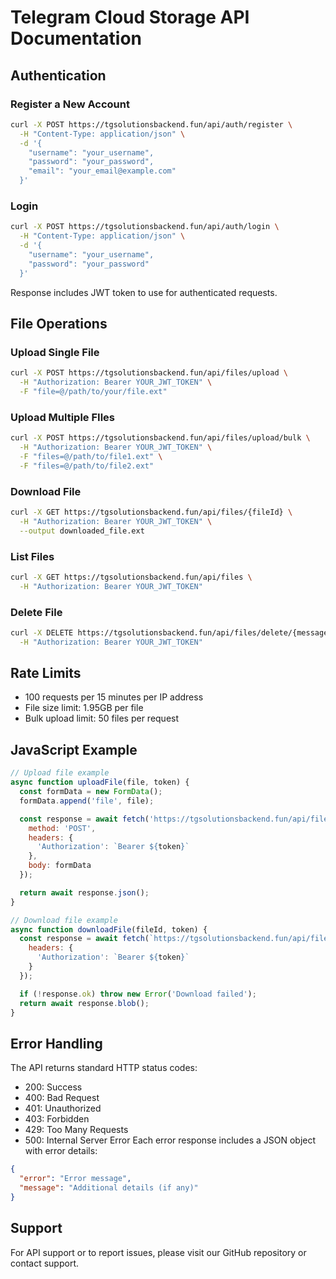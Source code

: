# Telegram Cloud Storage API Documentation

## Authentication

### Register a New Account
```bash
curl -X POST https://tgsolutionsbackend.fun/api/auth/register \
  -H "Content-Type: application/json" \
  -d '{
    "username": "your_username",
    "password": "your_password",
    "email": "your_email@example.com"
  }'
```

### Login
```bash
curl -X POST https://tgsolutionsbackend.fun/api/auth/login \
  -H "Content-Type: application/json" \
  -d '{
    "username": "your_username",
    "password": "your_password"
  }'
```
Response includes JWT token to use for authenticated requests.

## File Operations

### Upload Single File
```bash
curl -X POST https://tgsolutionsbackend.fun/api/files/upload \
  -H "Authorization: Bearer YOUR_JWT_TOKEN" \
  -F "file=@/path/to/your/file.ext"
```

### Upload Multiple FIles
```bash
curl -X POST https://tgsolutionsbackend.fun/api/files/upload/bulk \
  -H "Authorization: Bearer YOUR_JWT_TOKEN" \
  -F "files=@/path/to/file1.ext" \
  -F "files=@/path/to/file2.ext"
```

### Download File
```bash
curl -X GET https://tgsolutionsbackend.fun/api/files/{fileId} \
  -H "Authorization: Bearer YOUR_JWT_TOKEN" \
  --output downloaded_file.ext
```

### List Files
```bash
curl -X GET https://tgsolutionsbackend.fun/api/files \
  -H "Authorization: Bearer YOUR_JWT_TOKEN"
```

### Delete File
```bash
curl -X DELETE https://tgsolutionsbackend.fun/api/files/delete/{messageId} \
  -H "Authorization: Bearer YOUR_JWT_TOKEN"
```

## Rate Limits
- 100 requests per 15 minutes per IP address
- File size limit: 1.95GB per file
- Bulk upload limit: 50 files per request

## JavaScript Example
```javascript
// Upload file example
async function uploadFile(file, token) {
  const formData = new FormData();
  formData.append('file', file);

  const response = await fetch('https://tgsolutionsbackend.fun/api/files/upload', {
    method: 'POST',
    headers: {
      'Authorization': `Bearer ${token}`
    },
    body: formData
  });

  return await response.json();
}

// Download file example
async function downloadFile(fileId, token) {
  const response = await fetch(`https://tgsolutionsbackend.fun/api/files/${fileId}`, {
    headers: {
      'Authorization': `Bearer ${token}`
    }
  });

  if (!response.ok) throw new Error('Download failed');
  return await response.blob();
}
```

## Error Handling
The API returns standard HTTP status codes:

- 200: Success
- 400: Bad Request
- 401: Unauthorized
- 403: Forbidden
- 429: Too Many Requests
- 500: Internal Server Error
Each error response includes a JSON object with error details:

```json
{
  "error": "Error message",
  "message": "Additional details (if any)"
}
```

## Support
For API support or to report issues, please visit our GitHub repository or contact support.
